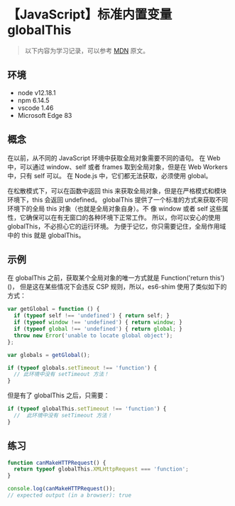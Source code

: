 # 【JavaScript】标准内置变量 globalThis

> 以下内容为学习记录，可以参考 [MDN][1] 原文。

## 环境

- node v12.18.1
- npm 6.14.5
- vscode 1.46
- Microsoft Edge 83

## 概念

在以前，从不同的 JavaScript 环境中获取全局对象需要不同的语句。
在 Web 中，可以通过 window、self 或者 frames 取到全局对象，但是在 Web Workers 中，只有 self 可以。
在 Node.js 中，它们都无法获取，必须使用 global。

在松散模式下，可以在函数中返回 this 来获取全局对象，但是在严格模式和模块环境下，this 会返回 undefined。
globalThis 提供了一个标准的方式来获取不同环境下的全局 this 对象（也就是全局对象自身）。不
像 window 或者 self 这些属性，它确保可以在有无窗口的各种环境下正常工作。
所以，你可以安心的使用 globalThis，不必担心它的运行环境。
为便于记忆，你只需要记住，全局作用域中的 this 就是 globalThis。

## 示例

在 globalThis 之前，获取某个全局对象的唯一方式就是 Function('return this')()，
但是这在某些情况下会违反 CSP 规则，所以，es6-shim 使用了类似如下的方式：

```js
var getGlobal = function () { 
  if (typeof self !== 'undefined') { return self; } 
  if (typeof window !== 'undefined') { return window; } 
  if (typeof global !== 'undefined') { return global; } 
  throw new Error('unable to locate global object'); 
}; 

var globals = getGlobal(); 

if (typeof globals.setTimeout !== 'function') { 
  // 此环境中没有 setTimeout 方法！
}
```

但是有了 globalThis 之后，只需要：

```js
if (typeof globalThis.setTimeout !== 'function') {
  //  此环境中没有 setTimeout 方法！
}
```

## 练习

```js
function canMakeHTTPRequest() {
  return typeof globalThis.XMLHttpRequest === 'function';
}

console.log(canMakeHTTPRequest());
// expected output (in a browser): true
```

[1]: https://developer.mozilla.org/zh-CN/docs/Web/JavaScript/Reference/Global_Objects/globalThis

